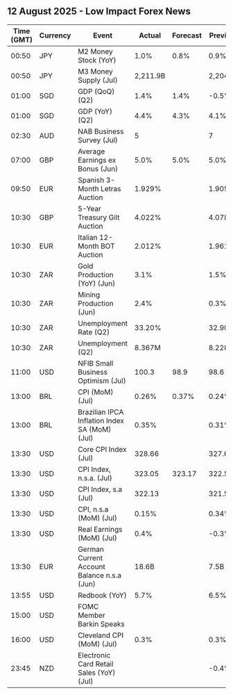 ## 12 August 2025 - Low Impact Forex News

| Time (GMT) | Currency | Event | Actual | Forecast | Previous |
|------|----------|-------|--------|----------|----------|
| 00:50 | JPY | M2 Money Stock (YoY) | 1.0% | 0.8% | 0.9% |
| 00:50 | JPY | M3 Money Supply (Jul) | 2,211.9B |  | 2,204.3B |
| 01:00 | SGD | GDP (QoQ) (Q2) | 1.4% | 1.4% | -0.5% |
| 01:00 | SGD | GDP (YoY) (Q2) | 4.4% | 4.3% | 4.1% |
| 02:30 | AUD | NAB Business Survey (Jul) | 5 |  | 7 |
| 07:00 | GBP | Average Earnings ex Bonus (Jun) | 5.0% | 5.0% | 5.0% |
| 09:50 | EUR | Spanish 3-Month Letras Auction | 1.929% |  | 1.905% |
| 10:30 | GBP | 5-Year Treasury Gilt Auction | 4.022% |  | 4.078% |
| 10:30 | EUR | Italian 12-Month BOT Auction | 2.012% |  | 1.961% |
| 10:30 | ZAR | Gold Production (YoY) (Jun) | 3.1% |  | 1.5% |
| 10:30 | ZAR | Mining Production (Jun) | 2.4% |  | 0.3% |
| 10:30 | ZAR | Unemployment Rate (Q2) | 33.20% |  | 32.90% |
| 10:30 | ZAR | Unemployment (Q2) | 8.367M |  | 8.228M |
| 11:00 | USD | NFIB Small Business Optimism (Jul) | 100.3 | 98.9 | 98.6 |
| 13:00 | BRL | CPI (MoM) (Jul) | 0.26% | 0.37% | 0.24% |
| 13:00 | BRL | Brazilian IPCA Inflation Index SA (MoM) (Jul) | 0.35% |  | 0.31% |
| 13:30 | USD | Core CPI Index (Jul) | 328.66 |  | 327.60 |
| 13:30 | USD | CPI Index, n.s.a. (Jul) | 323.05 | 323.17 | 322.56 |
| 13:30 | USD | CPI Index, s.a (Jul) | 322.13 |  | 321.50 |
| 13:30 | USD | CPI, n.s.a (MoM) (Jul) | 0.15% |  | 0.34% |
| 13:30 | USD | Real Earnings (MoM) (Jul) | 0.4% |  | -0.3% |
| 13:30 | EUR | German Current Account Balance n.s.a (Jun) | 18.6B |  | 7.5B |
| 13:55 | USD | Redbook (YoY) | 5.7% |  | 6.5% |
| 15:00 | USD | FOMC Member Barkin Speaks |  |  |  |
| 16:00 | USD | Cleveland CPI (MoM) (Jul) | 0.3% |  | 0.3% |
| 23:45 | NZD | Electronic Card Retail Sales (YoY) (Jul) |  |  | -0.4% |
